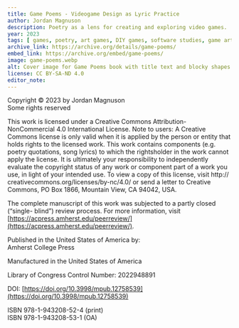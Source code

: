 ```yaml
---
title: Game Poems - Videogame Design as Lyric Practice
author: Jordan Magnuson
description: Poetry as a lens for creating and exploring video games.
year: 2023
tags: [ games, poetry, art games, DIY games, software studies, game art, game studies]
archive_link: https://archive.org/details/game-poems/
embed_link: https://archive.org/embed/game-poems/
image: game-poems.webp
alt: Cover image for Game Poems book with title text and blocky shapes
license: CC BY-SA-ND 4.0
editor_note: 
---
```


Copyright © 2023 by Jordan Magnuson  
Some rights reserved

This work is licensed under a Creative Commons Attribution-NonCommercial 4.0 International License. Note to users: A Creative Commons license is only valid when it is applied by the person or entity that holds rights to the licensed work. This work contains components (e.g. poetry quotations, song lyrics) to which the rightsholder in the work cannot apply the license. It is ultimately your responsibility to independently evaluate the copyright status of any work or component part of a work you use, in light of your intended use. To view a copy of this license, visit http:// creativecommons.org/licenses/by-nc/4.0/ or send a letter to Creative Commons, PO Box 1866, Mountain View, CA 94042, USA.

The complete manuscript of this work was subjected to a partly closed (“single- blind”) review process. For more information, visit [https://acpress.amherst.edu/peerreview/](https://acpress.amherst.edu/peerreview/).

Published in the United States of America by:  
Amherst College Press

Manufactured in the United States of America

Library of Congress Control Number: 2022948891

DOI: [https://doi.org/10.3998/mpub.12758539](https://doi.org/10.3998/mpub.12758539)

ISBN 978-1-943208-52-4 (print)  
ISBN 978-1-943208-53-1 (OA)
